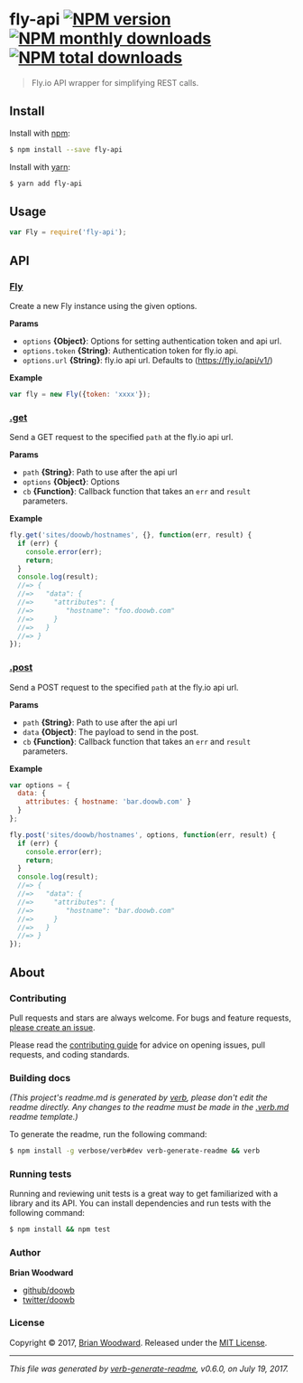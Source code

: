 # fly-api [![NPM version](https://img.shields.io/npm/v/fly-api.svg?style=flat)](https://www.npmjs.com/package/fly-api) [![NPM monthly downloads](https://img.shields.io/npm/dm/fly-api.svg?style=flat)](https://npmjs.org/package/fly-api)  [![NPM total downloads](https://img.shields.io/npm/dt/fly-api.svg?style=flat)](https://npmjs.org/package/fly-api)

> Fly.io API wrapper for simplifying REST calls.

## Install

Install with [npm](https://www.npmjs.com/):

```sh
$ npm install --save fly-api
```

Install with [yarn](https://yarnpkg.com):

```sh
$ yarn add fly-api
```

## Usage

```js
var Fly = require('fly-api');
```

## API

### [Fly](index.js#L18)

Create a new Fly instance using the given options.

**Params**

* `options` **{Object}**: Options for setting authentication token and api url.
* `options.token` **{String}**: Authentication token for fly.io api.
* `options.url` **{String}**: fly.io api url. Defaults to (https://fly.io/api/v1/)

**Example**

```js
var fly = new Fly({token: 'xxxx'});
```

### [.get](index.js#L51)

Send a GET request to the specified `path` at the fly.io api url.

**Params**

* `path` **{String}**: Path to use after the api url
* `options` **{Object}**: Options
* `cb` **{Function}**: Callback function that takes an `err` and `result` parameters.

**Example**

```js
fly.get('sites/doowb/hostnames', {}, function(err, result) {
  if (err) {
    console.error(err);
    return;
  }
  console.log(result);
  //=> {
  //=>   "data": {
  //=>     "attributes": {
  //=>        "hostname": "foo.doowb.com"
  //=>     }
  //=>   }
  //=> }
});
```

### [.post](index.js#L90)

Send a POST request to the specified `path` at the fly.io api url.

**Params**

* `path` **{String}**: Path to use after the api url
* `data` **{Object}**: The payload to send in the post.
* `cb` **{Function}**: Callback function that takes an `err` and `result` parameters.

**Example**

```js
var options = {
  data: {
    attributes: { hostname: 'bar.doowb.com' }
  }
};

fly.post('sites/doowb/hostnames', options, function(err, result) {
  if (err) {
    console.error(err);
    return;
  }
  console.log(result);
  //=> {
  //=>   "data": {
  //=>     "attributes": {
  //=>        "hostname": "bar.doowb.com"
  //=>     }
  //=>   }
  //=> }
});
```

## About

### Contributing

Pull requests and stars are always welcome. For bugs and feature requests, [please create an issue](../../issues/new).

Please read the [contributing guide](.github/contributing.md) for advice on opening issues, pull requests, and coding standards.

### Building docs

_(This project's readme.md is generated by [verb](https://github.com/verbose/verb-generate-readme), please don't edit the readme directly. Any changes to the readme must be made in the [.verb.md](.verb.md) readme template.)_

To generate the readme, run the following command:

```sh
$ npm install -g verbose/verb#dev verb-generate-readme && verb
```

### Running tests

Running and reviewing unit tests is a great way to get familiarized with a library and its API. You can install dependencies and run tests with the following command:

```sh
$ npm install && npm test
```

### Author

**Brian Woodward**

* [github/doowb](https://github.com/doowb)
* [twitter/doowb](https://twitter.com/doowb)

### License

Copyright © 2017, [Brian Woodward](https://doowb.com).
Released under the [MIT License](LICENSE).

***

_This file was generated by [verb-generate-readme](https://github.com/verbose/verb-generate-readme), v0.6.0, on July 19, 2017._